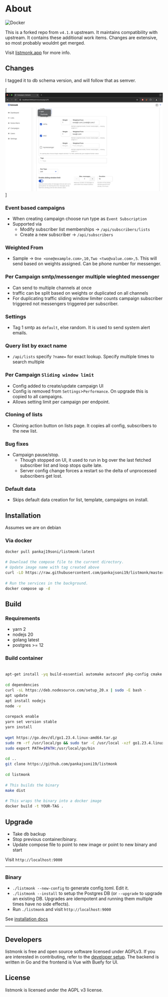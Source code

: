 # About

![Docker](https://github.com/pankajsoni19/listmonk/actions/workflows/build.yml/badge.svg)

This is a forked repo from `v4.1.0` upstream. It maintains compatibility with upstream. It contains these additional work items. Changes are extensive, so most probably wouldnt get merged.

Visit [listmonk.app](https://listmonk.app) for more info.

## Changes

I tagged it to db schema version, and will follow that as semver.

[![alt text](.github/images/shot1.png)]

### Event based campaigns

- When creating campaign choose run type as `Event Subscription`
- Supported via
  - Modify subscriber list memberships -> `/api/subscribers/lists`
  - Create a new subscriber -> `/api/subscribers`

### Weighted From

- Sample -> `One <one@example.com>,10,Two <two@value.com>,5`. This will send based on weights assigned. Can be phone number for messenger.

### Per Campaign smtp/messenger multiple wieghted messenger

- Can send to multiple channels at once
- traffic can be split based on weights or duplicated on all channels
- For duplicating traffic sliding window limiter counts campaign subscriber triggered not messengers triggered per subscriber.

### Settings

- Tag 1 smtp as `default`, else random. It is used to send system alert emails.

### Query list by exact name

- `/api/lists` specify `?name=` for exact lookup. Specify multiple times to search multiple

### Per Campaign `Sliding window limit`

- Config added to create/update campaign UI
- Config is removed from `Settings`>`Performance`. On upgrade this is copied to all campaigns.
- Allows setting limit per campaign per endpoint.

### Cloning of lists

- Cloning action button on lists page. It copies all config, subscribers to the new list.

### Bug fixes

- Campaign pause/stop.
  - Though stopped on UI, it used to run in bg over the last fetched subscriber list and loop stops quite late.
  - Server config change forces a restart so the delta of unprocessed subscribers get lost.

### Default data

- Skips default data creation for list, template, campaigns on install.

## Installation

Assumes we are on debian

### Via docker

```bash
docker pull pankaj19soni/listmonk:latest

# Download the compose file to the current directory.
# Update image name with tag created above
curl -LO https://raw.githubusercontent.com/pankajsoni19/listmonk/master/docker-compose.yml

# Run the services in the background.
docker compose up -d
```

## Build

### Requirements

- yarn 2
- nodejs 20
- golang latest
- postgres >= 12

### Build container

```bash

apt-get install -yq build-essential automake autoconf pkg-config cmake libssl-dev git git-lfs

cd dependencies
curl -sL https://deb.nodesource.com/setup_20.x | sudo -E bash -
apt update
apt install nodejs
node -v

corepack enable
yarn set version stable
yarn install

wget https://go.dev/dl/go1.23.4.linux-amd64.tar.gz
sudo rm -rf /usr/local/go && sudo tar -C /usr/local -xzf go1.23.4.linux-amd64.tar.gz
sudo export PATH=$PATH:/usr/local/go/bin

cd ..
git clone https://github.com/pankajsoni19/listmonk

cd listmonk

# This builds the binary
make dist

# This wraps the binary into a docker image
docker build -t YOUR-TAG .
```

## Upgrade

- Take db backup
- Stop previous container/binary.
- Update compose file to point to new image or point to new binary and start

Visit `http://localhost:9000`

---

### Binary

- `./listmonk --new-config` to generate config.toml. Edit it.
- `./listmonk --install` to setup the Postgres DB (or `--upgrade` to upgrade an existing DB. Upgrades are idempotent and running them multiple times have no side effects).
- Run `./listmonk` and visit `http://localhost:9000`

See [installation docs](https://listmonk.app/docs/installation)

---

## Developers

listmonk is free and open source software licensed under AGPLv3. If you are interested in contributing, refer to the [developer setup](https://listmonk.app/docs/developer-setup). The backend is written in Go and the frontend is Vue with Buefy for UI.

## License

listmonk is licensed under the AGPL v3 license.
